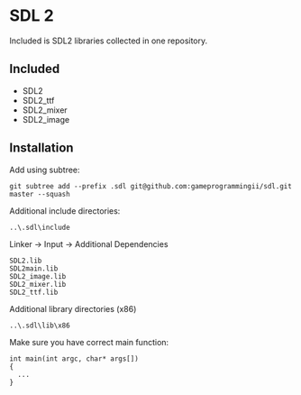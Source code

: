 # SDL 2

Included is SDL2 libraries collected in one repository.

## Included

 - SDL2
 - SDL2_ttf
 - SDL2_mixer
 - SDL2_image

## Installation

Add using subtree:
```
git subtree add --prefix .sdl git@github.com:gameprogrammingii/sdl.git master --squash
```

Additional include directories:
```
..\.sdl\include
```

Linker -> Input -> Additional Dependencies
```
SDL2.lib
SDL2main.lib
SDL2_image.lib
SDL2_mixer.lib
SDL2_ttf.lib
```

Additional library directories (x86)
```
..\.sdl\lib\x86
```

Make sure you have correct main function:
```
int main(int argc, char* args[])
{
  ...
}
```
